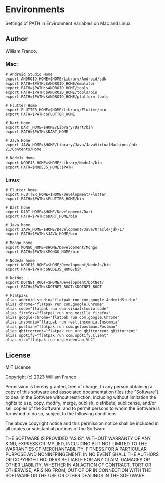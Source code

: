 # Environments

Settings of PATH in Environment Variables on Mac and Linux.

## Author

William Franco.

### Mac:

```
# Android Studio Home
export ANDROID_HOME=$HOME/Library/Android/sdk
export PATH=$PATH:$ANDROID_HOME/emulator
export PATH=$PATH:$ANDROID_HOME/tools
export PATH=$PATH:$ANDROID_HOME/tools/bin
export PATH=$PATH:$ANDROID_HOME/platform-tools

# Flutter Home
export FLUTTER_HOME=$HOME/Library/Flutter/bin
export PATH=$PATH:$FLUTTER_HOME

# Dart Home
export DART_HOME=$HOME/Library/Dart/bin
export PATH=$PATH:$DART_HOME

# Java Home
export JAVA_HOME=$HOME/Library/Java/JavaVirtualMachines/jdk-21/Contents/Home

# NodeJs Home
export NODEJS_HOME=$HOME/Library/NodeJs/bin
export PATH=$NODEJS_HOME:$PATH

```

### Linux:

```
# Flutter home
export FLUTTER_HOME=$HOME/Development/Flutter
export PATH=$PATH:$FLUTTER_HOME/bin

# Dart home
export DART_HOME=$HOME/Development/Dart
export PATH=$PATH:$DART_HOME/bin

# Java home
export JAVA_HOME=$HOME/Development/Java/Oracle/jdk-17
export PATH=$PATH:$JAVA_HOME/bin

# Mongo home
export MONGO_HOME=$HOME/Development/Mongo
export PATH=$PATH:$MONGO_HOME/bin

# NodeJs home
export NODEJS_HOME=$HOME/Development/NodeJs/bin
export PATH=$PATH:$NODEJS_HOME/bin

# DotNet
export DOTNET_ROOT=$HOME/Development/DotNet/
export PATH=$PATH:$DOTNET_ROOT:$DOTNET_ROOT

# Flatpaks
alias android-studio="flatpak run com.google.AndroidStudio"
alias chrome="flatpak run com.google.Chrome"
alias code="flatpak run com.visualstudio.code"
alias firefox="flatpak run org.mozilla.firefox"
alias google-chrome="flatpak run com.google.Chrome"
alias insomnia="flatpak run rest.insomnia.Insomnia"
alias postman="flatpak run com.getpostman.Postman"
alias qbittorrent="flatpak run org.qbittorrent.qBittorrent"
alias spotify="flatpak run com.spotify.Client"
alias vlc="flatpak run org.videolan.VLC"
```

## License

MIT License

Copyright (c) 2023 William Franco

Permission is hereby granted, free of charge, to any person obtaining a copy
of this software and associated documentation files (the "Software"), to deal
in the Software without restriction, including without limitation the rights
to use, copy, modify, merge, publish, distribute, sublicense, and/or sell
copies of the Software, and to permit persons to whom the Software is
furnished to do so, subject to the following conditions:

The above copyright notice and this permission notice shall be included in all
copies or substantial portions of the Software.

THE SOFTWARE IS PROVIDED "AS IS", WITHOUT WARRANTY OF ANY KIND, EXPRESS OR
IMPLIED, INCLUDING BUT NOT LIMITED TO THE WARRANTIES OF MERCHANTABILITY,
FITNESS FOR A PARTICULAR PURPOSE AND NONINFRINGEMENT. IN NO EVENT SHALL THE
AUTHORS OR COPYRIGHT HOLDERS BE LIABLE FOR ANY CLAIM, DAMAGES OR OTHER
LIABILITY, WHETHER IN AN ACTION OF CONTRACT, TORT OR OTHERWISE, ARISING FROM,
OUT OF OR IN CONNECTION WITH THE SOFTWARE OR THE USE OR OTHER DEALINGS IN THE
SOFTWARE.
